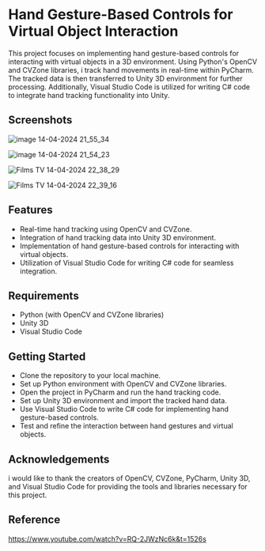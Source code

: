 
# Hand Gesture-Based Controls for Virtual Object Interaction

This project focuses on implementing hand gesture-based controls for interacting with virtual objects in a 3D environment. Using Python's OpenCV and CVZone libraries, i track hand movements in real-time within PyCharm. The tracked data is then transferred to Unity 3D environment for further processing. Additionally, Visual Studio Code is utilized for writing C# code to integrate hand tracking functionality into Unity.

## Screenshots

![image 14-04-2024 21_55_34](https://github.com/diwansinghchauhan/Hand-Gesture-Based-Controls-for-Virtual-Object-Interaction/assets/147912878/bafc7650-4716-4918-959a-666e6c326712)



![image 14-04-2024 21_54_23](https://github.com/diwansinghchauhan/Hand-Gesture-Based-Controls-for-Virtual-Object-Interaction/assets/147912878/efa35cb2-aeaf-41ce-b88d-b5fed9551eb8)

![Films   TV 14-04-2024 22_38_29](https://github.com/diwansinghchauhan/Hand-Gesture-Based-Controls-for-Virtual-Object-Interaction/assets/147912878/3ba9043b-1948-4248-be05-c8d3a2807508)


![Films   TV 14-04-2024 22_39_16](https://github.com/diwansinghchauhan/Hand-Gesture-Based-Controls-for-Virtual-Object-Interaction/assets/147912878/1a6a5f6c-9595-4e47-a1b9-76abd88bf4ee)



## Features

- Real-time hand tracking using OpenCV and CVZone.
- Integration of hand tracking data into Unity 3D environment.
- Implementation of hand gesture-based controls for interacting with virtual objects.
- Utilization of Visual Studio Code for writing C# code for seamless integration.
## Requirements

- Python (with OpenCV and CVZone libraries)
- Unity 3D
- Visual Studio Code
## Getting Started

- Clone the repository to your local machine.
- Set up Python environment with OpenCV and CVZone libraries.
- Open the project in PyCharm and run the hand tracking code.
- Set up Unity 3D environment and import the tracked hand data.
- Use Visual Studio Code to write C# code for implementing hand gesture-based controls.
- Test and refine the interaction between hand gestures and virtual objects.
## Acknowledgements

i would like to thank the creators of OpenCV, CVZone, PyCharm, Unity 3D, and Visual Studio Code for providing the tools and libraries necessary for this project.


## Reference
https://www.youtube.com/watch?v=RQ-2JWzNc6k&t=1526s



